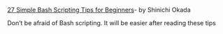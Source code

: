[27 Simple Bash Scripting Tips for Beginners](https://betterprogramming.pub/27-simple-bash-scripting-tips-for-beginners-d6764c977546)- by Shinichi Okada


Don’t be afraid of Bash scripting. It will be easier after reading these tips

